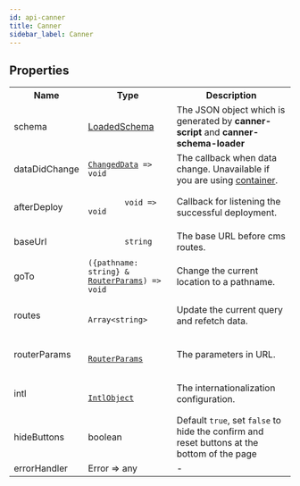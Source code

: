 ```yaml
---
id: api-canner
title: Canner
sidebar_label: Canner
---
```


## Properties

<table>
  <tr>
    <th>Name</th>
    <th>Type</th>
    <th>Description</th>
  </tr>
  <tr>
    <td>schema</td>
    <td>
      <a href="api-types#loadedschema">LoadedSchema</a>
    </td>
    <td>
      The JSON object which is generated by <b>canner-script</b> and <b>canner-schema-loader</b>
    </td>
  </tr>
  <tr>
    <td>dataDidChange</td>
    <td>
      <code><a href="api-types#changeddata">ChangedData</a> => void</code>
    </td>
    <td>
      The callback when data change. Unavailable if you are using <a href="guides-container">container</a>.
    </td>
  </tr>
  <tr>
    <td>afterDeploy</td>
    <td>
      <code>
        void => void
      </code>
    </td>
    <td>
      Callback for listening the successful deployment.
    </td>
  </tr>
  <tr>
    <td>baseUrl</td>
    <td>
      <code>
        string
      </code>
    </td>
    <td>
      The base URL before cms routes.
    </td>
  </tr>
  <tr>
    <td>goTo</td>
    <td><code>({pathname: string} & <a href="api-types#routerparams">RouterParams</a>) => void</code></td>
    <td>Change the current location to a pathname.</td>
  </tr>
  <tr>
    <td>routes</td>
    <td>
      <code>
        Array&lt;string>
      </code>
    </td>
    <td>Update the current query and refetch data.</td>
  </tr>
  <tr>
    <td>routerParams</td>
    <td>
      <code>
       <a href="api-types#routerparams">RouterParams</a>
      </code>  
    </td>
    <td>The parameters in URL.</td>
  </tr>
  <tr>
    <td>intl</td>
    <td>
      <code>
        <a href="api-types#intlobject">IntlObject</a>
      </code>
    </td>
    <td>The internationalization configuration.</td>
  </tr>
  <tr>
    <td>hideButtons</td>
    <td>boolean</td>
    <td>Default <code>true</code>, set <code>false</code> to hide the confirm and reset buttons at the bottom of the page</td>
  </tr>
  <tr>
    <td>errorHandler</td>
    <td>Error => any</td>
    <td>-</td>
  </tr>
</table>
